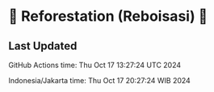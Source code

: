 
# 🌳 Reforestation (Reboisasi) 🌲

## Last Updated

GitHub Actions time: Thu Oct 17 13:27:24 UTC 2024

Indonesia/Jakarta time: Thu Oct 17 20:27:24 WIB 2024

